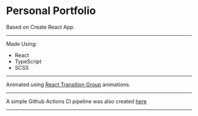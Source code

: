 # Personal Portfolio

Based on Create React App.

---
Made Using:
* React
* TypeScript
* SCSS
---

Animated using [React Transition Group](https://reactcommunity.org/react-transition-group/) animations.

---

A simple Github Actions CI pipeline was also created [here](../develop/.github/workflows/ci_cd.yml)

---
